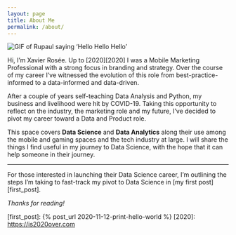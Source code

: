 ```yaml
---
layout: page
title: About Me
permalink: /about/
---
```


![GIF of Rupaul saying ‘Hello Hello Hello’][rupaul]

Hi, I’m Xavier Rosée. Up to [2020][2020] I was a Mobile Marketing Professional with a strong focus in branding and strategy. Over the course of my career I’ve witnessed the evolution of this role from best-practice-informed to a data-informed and data-driven. 

After a couple of years self-teaching Data Analysis and Python, my business and livelihood were hit by COVID-19. Taking this opportunity to reflect on the industry, the marketing role and my future, I’ve decided to pivot my career toward a Data and Product role.

This space covers **Data Science** and **Data Analytics** along their use among the mobile and gaming spaces and the tech industry at large. I will share the things I find useful in my journey to Data Science, with the hope that it can help someone in their journey.

---

For those interested in launching their Data Science career, I’m outlining the steps I’m taking to fast-track my pivot to Data Science in [my first post][first_post].

_Thanks for reading!_


[rupaul]: https://media.giphy.com/media/3oEjI99ZdyZRE9Dw5O/giphy.gif
[first_post]: {% post_url 2020-11-12-print-hello-world %}
[2020]: https://is2020over.com